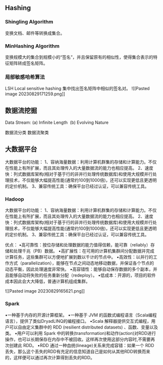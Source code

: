 ## Hashing
### Shingling Algorithm
变换文档、邮件等转换成集合。
### MinHashing Algorithm
变换规模大的集合到规模小的“签名”，并且保留原有的相似性，使得集合表示的特征矩阵转成签名矩阵。
### 局部敏感哈希算法
LSH Local sensitive hashing
集中找出签名矩阵中相似的签名对。
![[Pasted image 20230829171259.png]]
## 数据流挖掘
Data Stream: (a) Infinite Length  (b) Evolving Nature

数据流分类 数据流聚类

## 大数据平台
大数据平台的功能：
1、容纳海量数据：利用计算机群集的存储和计算能力。不仅在性能上有所扩展，而且其处理传入的大量数据流的能力也相应提高。
2、速度快：列式数据库架构(相对于基于行的非并行处理传统数据库)和使用大规模并行处理技术，不仅能够大幅提高性能(通常约100到1000倍)，还可以实现更低且更透明的定价机制。
3、兼容传统工具：确保平台已经过认证，可以兼容传统工具。
### Hadoop
大数据平台的功能：
1、容纳海量数据：利用计算机群集的存储和计算能力。不仅在性能上有所扩展，而且其处理传入的大量数据流的能力也相应提高。
2、速度快：列式数据库架构(相对于基于行的非并行处理传统数据库)和使用大规模并行处理技术，不仅能够大幅提高性能(通常约100到1000倍)，还可以实现更低且更透明的定价机制。
3、兼容传统工具：确保平台已经过认证，可以兼容传统工具。

优点：
•高可靠性：按位存储和处理数据的能力值得信赖，能可靠（reliably）存储和处理千兆（PB）数据。
•高扩展性：在可用的计算机集群间分配数据并完成计算任务，这些集群可以方便地扩展到数以千计的节点中。
•高效性：以并行的工作方式（parallelization），能够在节点之间动态地移动数据，并保证各个节点的动态平衡，因此处理速度非常快。
•高容错性：能够自动保存数据的多个副本，并且能够自动将失败的任务重新分配（redeploy）。
•低成本：开源的，项目的软件成本因此会大大降低，普通计算机组成集群。

![[Pasted image 20230829165621.png]]
### Spark
•一种基于内存的开源计算框架。
•一种基于 JVM 的函数式编程语言（Scala编程语言），提供了类似DryadLINQ的编程接口。
•Scala 解释器提供交互式编程，用户可以自由定义集群中的 RDD (resilient distributed datasets) 、函数、变量以及类。
•用户可以利用 Spark 中的转换(transformation)和动作(action)对RDD进行操作，也可以长期保存在内存中不被回收。这样再次使用这部分内容时,不需要再次创建此 RDD。
•RDD 通过一种血统(lineage)关系来完成容错：如果一个 RDD 丢失，那么这个丢失的RDD有充足的信息知道自己是如何从其他RDD转换而来的，这样便可以通过再次计算得到丢失的RDD。


